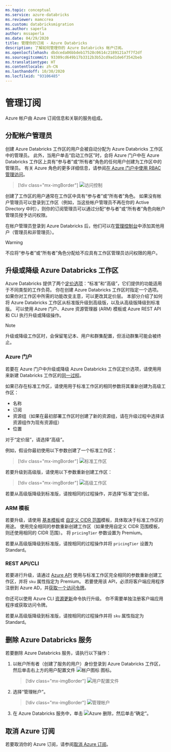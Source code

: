 ```yaml
---
ms.topic: conceptual
ms.service: azure-databricks
ms.reviewer: mamccrea
ms.custom: databricksmigration
ms.author: saperla
author: mssaperla
ms.date: 04/29/2020
title: 管理你的订阅 - Azure Databricks
description: 了解如何管理你的 Azure Databricks 帐户订阅。
ms.openlocfilehash: dbdceda06bbdeb17528c0614c2189121a7f7f2df
ms.sourcegitcommit: 93309cd649b17b3312b3b52cd9ad1de6f3542beb
ms.translationtype: HT
ms.contentlocale: zh-CN
ms.lasthandoff: 10/30/2020
ms.locfileid: "93106485"
---
```

# <a name="manage-your-subscription"></a>管理订阅

Azure 帐户由 Azure 订阅信息和关联的服务组成。

## <a name="assign-account-admins"></a><a id="assign-account-admins"> </a><a id="assign-initial-account-admins"> </a>分配帐户管理员

创建 Azure Databricks 工作区的用户会被自动分配为 Azure Databricks 工作区中的管理员。 此外，当用户单击“启动工作区”时，会将 Azure 门户中在 Azure Databricks 工作区上具有“参与者”或“所有者”角色的任何用户创建为工作区中的管理员。 有关 Azure 角色的更多详细信息，请参阅[在 Azure 门户中使用 RBAC 管理访问](/role-based-access-control/role-assignments-portal)。

> [!div class="mx-imgBorder"]
> ![访问控制](../../_static/images/admin-settings/azure-portal-iam-permissions.png)

创建了工作区的用户通常在工作区中具有“参与者”或“所有者”角色。
如果没有帐户管理员可以登录到工作区（例如，当这些帐户管理员不再在你的 Active Directory 中时），则你的订阅管理员可以通过分配“参与者”或“所有者”角色向帐户管理员授予访问权限。

在帐户管理员登录到 Azure Databricks 后，他们可以在[管理控制台](../admin-console.md)中添加其他用户（管理员和非管理员）。

> [!WARNING]
>
> 不应将“参与者”或“所有者”角色分配给不应具有工作区管理员访问权限的用户。

## <a name="upgrade-or-downgrade-an-azure-databricks-workspace"></a><a id="upgrade-downgrade"> </a><a id="upgrade-or-downgrade-an-azure-databricks-workspace"> </a>升级或降级 Azure Databricks 工作区

Azure Databricks 提供了两个[定价选项](https://azure.microsoft.com/pricing/details/databricks/)：“标准”和“高级”，它们提供的功能适用于不同类型的工作负荷。 你在创建 Azure Databricks 工作区时指定一个选项。 如果你对工作区中所需的功能改变主意，可以更改其定价层。 本部分介绍了如何将 Azure Databricks 工作区从标准版升级到高级版，以及从高级版降级到标准版。 可以使用 Azure 门户、Azure 资源管理器 (ARM) 模板或 Azure REST API 和 CLI 执行升级或降级操作。

> [!NOTE]
>
> 升级或降级工作区时，会保留笔记本、用户和群集配置，但活动群集可能会被终止。

### <a name="azure-portal"></a>Azure 门户

若要在 Azure 门户中升级或降级 Azure Databricks 工作区定价选项，请使用用来新建 Databricks 工作区的[同一过程](/azure-databricks/quickstart-create-databricks-workspace-portal)。

如果已存在标准工作区，请使用用于标准工作区的相同参数将其重新创建为高级工作区：

* 名称
* 订阅
* 资源组（如果在最初部署工作区时创建了新的资源组，请在升级过程中选择该资源组作为现有资源组）
* 位置

对于“定价层”，请选择“高级”。

例如，假设你最初使用以下参数创建了一个标准工作区：

> [!div class="mx-imgBorder"]
> ![标准工作区](../../_static/images/account-settings/standard-ws.png)

若要升级到高级版，请使用以下参数重新创建工作区：

> [!div class="mx-imgBorder"]
> ![高级工作区](../../_static/images/account-settings/upgrade-to-premium-ws.png)

若要从高级版降级到标准版，请按相同的过程操作，并选择“标准”定价层。

### <a name="arm-template"></a>ARM 模板

若要升级，请使用 [基本模板](https://azure.microsoft.com/resources/templates/101-databricks-workspace/)或 [自定义 CIDR 范围](https://azure.microsoft.com/resources/templates/101-databricks-workspace-with-custom-vnet-address/)模板，具体取决于标准工作区的用途。 使用完全相同的参数重新创建工作区（如果使用自定义 CIDR 范围模板，则还使用相同的 CIDR 范围）。 将 `pricingTier` 参数设置为 Premium。

若要从高级版降级到标准版，请按相同的过程操作并将 `pricingTier` 设置为 Standard。

### <a name="rest-apicli"></a>REST API/CLI

若要进行升级，请通过 [Azure API](https://docs.microsoft.com/rest/api/databricks/workspaces/createorupdate) 使用与标准工作区完全相同的参数重新创建工作区，并将 `sku` 属性指定为 Premium。 若要使用该 API，必须将客户端应用程序注册到 Azure AD，并[获取一个访问令牌](https://docs.microsoft.com/rest/api/azure/)。

你还可以使用 Azure CLI [资源更新](https://docs.microsoft.com/cli/azure/resource?view=azure-cli-latest#az-resource-update)命令执行升级。 你不需要单独注册客户端应用程序或获取访问令牌。

若要从高级版降级到标准版，请按相同的过程操作并将 `sku` 属性指定为 Standard。

## <a name="delete-an-azure-databricks-service"></a>删除 Azure Databricks 服务

若要删除 Azure Databricks 服务，请执行以下操作：

1. 以帐户所有者（创建了服务的用户）身份登录到 Azure Databricks 工作区，然后单击右上方的用户配置文件 ![帐户图标](../../_static/images/account-settings/account-icon.png) 图标。

   > [!div class="mx-imgBorder"]
   > ![用户配置文件](../../_static/images/account-settings/manage-account.png)

2. 选择“管理帐户”。

   > [!div class="mx-imgBorder"]
   > ![管理帐户](../../_static/images/account-settings/azure-databricks-service.png)

3. 在 Azure Databricks 服务中，单击 ![Azure 删除](../../_static/images/account-settings/azure-delete.png)，然后单击“确定”。

## <a name="cancel-an-azure-subscription"></a>取消 Azure 订阅

若要取消你的 Azure 订阅，请参阅[取消 Azure 订阅](/billing/billing-how-to-cancel-azure-subscription)。